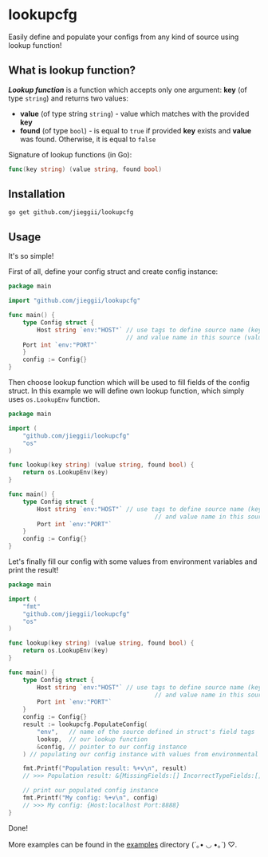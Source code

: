 # lookupcfg
Easily define and populate your configs from any kind of source using lookup function!

## What is lookup function?
***Lookup function*** is a function which accepts only one argument: **key** (of type `string`) and returns two values:
* **value** (of type string `string`) - value which matches with the provided **key**
* **found** (of type `bool`) - is equal to `true` if provided **key** exists and **value** was found. Otherwise, it is equal to `false`

Signature of lookup functions (in Go):
```go
func(key string) (value string, found bool)
```

## Installation
```shell
go get github.com/jieggii/lookupcfg
```

## Usage
It's so simple!

First of all, define your config struct and create config instance:
```go
package main

import "github.com/jieggii/lookupcfg"

func main() {
    type Config struct {
        Host string `env:"HOST"` // use tags to define source name (key)
                                 // and value name in this source (value)
	Port int `env:"PORT"`
    }
    config := Config{}
}
```

Then choose lookup function which will be used to fill fields of the config struct.
In this example we will define own lookup function, which simply uses `os.LookupEnv` function.
```go
package main

import (
	"github.com/jieggii/lookupcfg"
	"os"
)

func lookup(key string) (value string, found bool) {
	return os.LookupEnv(key)
}

func main() {
	type Config struct {
		Host string `env:"HOST"` // use tags to define source name (key)
                                         // and value name in this source (value)
		Port int `env:"PORT"`
	}
	config := Config{}
}
```

Let's finally fill our config with some values from environment variables and print the result!
```go
package main

import (
	"fmt"
	"github.com/jieggii/lookupcfg"
	"os"
)

func lookup(key string) (value string, found bool) {
	return os.LookupEnv(key)
}

func main() {
	type Config struct {
		Host string `env:"HOST"` // use tags to define source name (key)
                                         // and value name in this source (value)
		Port int `env:"PORT"`
	}
	config := Config{}
	result := lookupcfg.PopulateConfig(
		"env",   // name of the source defined in struct's field tags
		lookup,  // our lookup function
		&config, // pointer to our config instance
	) // populating our config instance with values from environmental variables

	fmt.Printf("Population result: %+v\n", result)
	// >>> Population result: &{MissingFields:[] IncorrectTypeFields:[]}

	// print our populated config instance
	fmt.Printf("My config: %+v\n", config)
	// >>> My config: {Host:localhost Port:8888}
}
```
Done!

More examples can be found in the [examples](https://github.com/jieggii/lookupcfg/tree/master/examples) directory  (´｡• ◡ •｡`) ♡.

